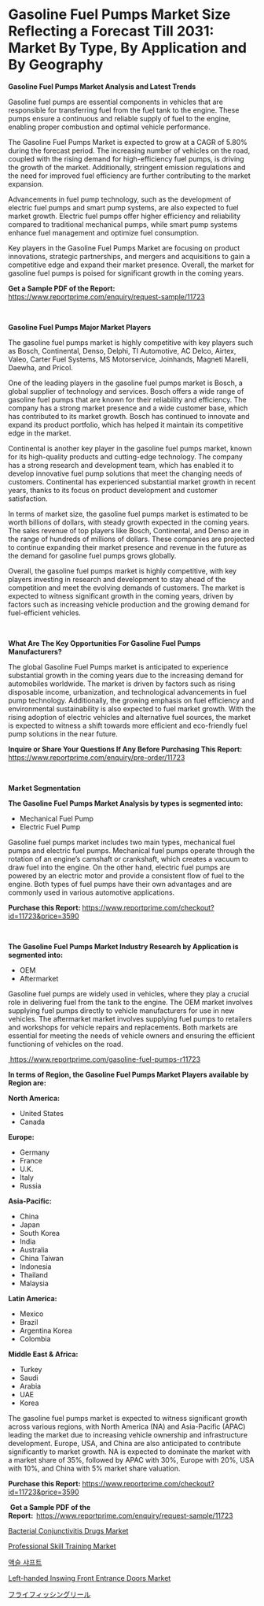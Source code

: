 <p><h1>Gasoline Fuel Pumps Market Size Reflecting a Forecast Till 2031: Market By Type, By Application and By Geography</h1></p><p><strong>Gasoline Fuel Pumps Market Analysis and Latest Trends</strong></p>
<p><p>Gasoline fuel pumps are essential components in vehicles that are responsible for transferring fuel from the fuel tank to the engine. These pumps ensure a continuous and reliable supply of fuel to the engine, enabling proper combustion and optimal vehicle performance.</p><p>The Gasoline Fuel Pumps Market is expected to grow at a CAGR of 5.80% during the forecast period. The increasing number of vehicles on the road, coupled with the rising demand for high-efficiency fuel pumps, is driving the growth of the market. Additionally, stringent emission regulations and the need for improved fuel efficiency are further contributing to the market expansion.</p><p>Advancements in fuel pump technology, such as the development of electric fuel pumps and smart pump systems, are also expected to fuel market growth. Electric fuel pumps offer higher efficiency and reliability compared to traditional mechanical pumps, while smart pump systems enhance fuel management and optimize fuel consumption.</p><p>Key players in the Gasoline Fuel Pumps Market are focusing on product innovations, strategic partnerships, and mergers and acquisitions to gain a competitive edge and expand their market presence. Overall, the market for gasoline fuel pumps is poised for significant growth in the coming years.</p></p>
<p><strong>Get a Sample PDF of the Report:&nbsp;</strong> <a href="https://www.reportprime.com/enquiry/request-sample/11723">https://www.reportprime.com/enquiry/request-sample/11723</a></p>
<p>&nbsp;</p>
<p><strong>Gasoline Fuel Pumps Major Market Players</strong></p>
<p><p>The gasoline fuel pumps market is highly competitive with key players such as Bosch, Continental, Denso, Delphi, TI Automotive, AC Delco, Airtex, Valeo, Carter Fuel Systems, MS Motorservice, Joinhands, Magneti Marelli, Daewha, and Pricol.</p><p>One of the leading players in the gasoline fuel pumps market is Bosch, a global supplier of technology and services. Bosch offers a wide range of gasoline fuel pumps that are known for their reliability and efficiency. The company has a strong market presence and a wide customer base, which has contributed to its market growth. Bosch has continued to innovate and expand its product portfolio, which has helped it maintain its competitive edge in the market.</p><p>Continental is another key player in the gasoline fuel pumps market, known for its high-quality products and cutting-edge technology. The company has a strong research and development team, which has enabled it to develop innovative fuel pump solutions that meet the changing needs of customers. Continental has experienced substantial market growth in recent years, thanks to its focus on product development and customer satisfaction.</p><p>In terms of market size, the gasoline fuel pumps market is estimated to be worth billions of dollars, with steady growth expected in the coming years. The sales revenue of top players like Bosch, Continental, and Denso are in the range of hundreds of millions of dollars. These companies are projected to continue expanding their market presence and revenue in the future as the demand for gasoline fuel pumps grows globally.</p><p>Overall, the gasoline fuel pumps market is highly competitive, with key players investing in research and development to stay ahead of the competition and meet the evolving demands of customers. The market is expected to witness significant growth in the coming years, driven by factors such as increasing vehicle production and the growing demand for fuel-efficient vehicles.</p></p>
<p>&nbsp;</p>
<p><strong>What Are The Key Opportunities For Gasoline Fuel Pumps Manufacturers?</strong></p>
<p><p>The global Gasoline Fuel Pumps market is anticipated to experience substantial growth in the coming years due to the increasing demand for automobiles worldwide. The market is driven by factors such as rising disposable income, urbanization, and technological advancements in fuel pump technology. Additionally, the growing emphasis on fuel efficiency and environmental sustainability is also expected to fuel market growth. With the rising adoption of electric vehicles and alternative fuel sources, the market is expected to witness a shift towards more efficient and eco-friendly fuel pump solutions in the near future.</p></p>
<p><strong>Inquire or Share Your Questions If Any Before Purchasing This Report:</strong> <a href="https://www.reportprime.com/enquiry/pre-order/11723">https://www.reportprime.com/enquiry/pre-order/11723</a></p>
<p>&nbsp;</p>
<p><strong>Market Segmentation</strong></p>
<p><strong>The Gasoline Fuel Pumps Market Analysis by types is segmented into:</strong></p>
<p><ul><li>Mechanical Fuel Pump</li><li>Electric Fuel Pump</li></ul></p>
<p><p>Gasoline fuel pumps market includes two main types, mechanical fuel pumps and electric fuel pumps. Mechanical fuel pumps operate through the rotation of an engine’s camshaft or crankshaft, which creates a vacuum to draw fuel into the engine. On the other hand, electric fuel pumps are powered by an electric motor and provide a consistent flow of fuel to the engine. Both types of fuel pumps have their own advantages and are commonly used in various automotive applications.</p></p>
<p><strong>Purchase this Report:&nbsp;</strong><a href="https://www.reportprime.com/checkout?id=11723&price=3590">https://www.reportprime.com/checkout?id=11723&price=3590</a></p>
<p>&nbsp;</p>
<p><strong>The Gasoline Fuel Pumps Market Industry Research by Application is segmented into:</strong></p>
<p><ul><li>OEM</li><li>Aftermarket</li></ul></p>
<p><p>Gasoline fuel pumps are widely used in vehicles, where they play a crucial role in delivering fuel from the tank to the engine. The OEM market involves supplying fuel pumps directly to vehicle manufacturers for use in new vehicles. The aftermarket market involves supplying fuel pumps to retailers and workshops for vehicle repairs and replacements. Both markets are essential for meeting the needs of vehicle owners and ensuring the efficient functioning of vehicles on the road.</p></p>
<p><a href="https://www.reportprime.com/gasoline-fuel-pumps-r11723">&nbsp;https://www.reportprime.com/gasoline-fuel-pumps-r11723</a></p>
<p><strong>In terms of Region, the Gasoline Fuel Pumps Market Players available by Region are:</strong></p>
<p>
    <p> <strong> North America: </strong>
        <ul>
            <li>United States</li>
            <li>Canada</li>
        </ul>
        </p> 
    <p> <strong> Europe: </strong>
        <ul>
            <li>Germany</li>
            <li>France</li>
            <li>U.K.</li>
            <li>Italy</li>
            <li>Russia</li>
        </ul>
        </p> 
    <p> <strong> Asia-Pacific: </strong>
        <ul>
            <li>China</li>
            <li>Japan</li>
            <li>South Korea</li>
            <li>India</li>
            <li>Australia</li>
            <li>China Taiwan</li>
            <li>Indonesia</li>
            <li>Thailand</li>
            <li>Malaysia</li>
        </ul>
        </p> 
    <p> <strong> Latin America: </strong>
        <ul>
            <li>Mexico</li>
            <li>Brazil</li>
            <li>Argentina Korea</li>
            <li>Colombia</li>
        </ul>
        </p> 
    <p> <strong> Middle East & Africa: </strong>
        <ul>
            <li>Turkey</li>
            <li>Saudi</li>
            <li>Arabia</li>
            <li>UAE</li>
            <li>Korea</li>
        </ul>
    </p>
    </p>
<p><p>The gasoline fuel pumps market is expected to witness significant growth across various regions, with North America (NA) and Asia-Pacific (APAC) leading the market due to increasing vehicle ownership and infrastructure development. Europe, USA, and China are also anticipated to contribute significantly to market growth. NA is expected to dominate the market with a market share of 35%, followed by APAC with 30%, Europe with 20%, USA with 10%, and China with 5% market share valuation.</p></p>
<p><strong>Purchase this Report: </strong><a href="https://www.reportprime.com/checkout?id=11723&price=3590">https://www.reportprime.com/checkout?id=11723&price=3590</a></p>
<p>&nbsp;<strong>Get a Sample PDF of the Report:&nbsp;&nbsp;</strong><a href="https://www.reportprime.com/enquiry/request-sample/11723">https://www.reportprime.com/enquiry/request-sample/11723</a></p>
<p><strong></strong></p>
<p><p><a href="https://www.linkedin.com/pulse/in-depth-analysis-global-bacterial-conjunctivitis-drugs-gbgic">Bacterial Conjunctivitis Drugs Market</a></p><p><a href="https://issuu.com/reportprime-2/docs/professional-skill-training-market-size-2030.pptx">Professional Skill Training Market</a></p><p><a href="https://medium.com/@dulcewisozk/%EC%A3%BC%EC%9A%94-%EC%A6%9D%EA%B0%80%EC%9A%94%EC%9D%B8-%EA%B8%80%EB%A1%9C%EB%B2%8C-%EC%B6%94%EC%84%B8%EC%99%80-%EB%AF%B8%EB%9E%98-%EC%84%B1%EC%9E%A5-%EA%B0%80%EB%8A%A5%EC%84%B1-2024-2031-%EC%9D%84-%EB%8B%A4%EB%A3%AC-195-%ED%8E%98%EC%9D%B4%EC%A7%80%EC%97%90-%EA%B1%B8%EC%B3%90-%ED%83%90%EC%83%89%EC%B6%95%EC%B6%95%EC%8B%9C%EC%9E%A5-%EC%97%AD%ED%95%99-1cea0d14ab93">액슬 샤프트</a></p><p><a href="https://medium.com/@patriciahanson2013/left-handed-inswing-front-entrance-doors-market-trends-focusing-on-left-handed-inswing-front-54079a09ef69">Left-handed Inswing Front Entrance Doors Market</a></p><p><a href="https://medium.com/@freedayundt2023/%E3%83%95%E3%83%A9%E3%82%A4%E3%83%95%E3%82%A3%E3%83%83%E3%82%B7%E3%83%B3%E3%82%B0%E3%83%AA%E3%83%BC%E3%83%AB%E5%B8%82%E5%A0%B4%E3%81%AE%E6%B4%9E%E5%AF%9F-%E5%B8%82%E5%A0%B4%E3%83%97%E3%83%AC%E3%82%A4%E3%83%A4%E3%83%BC-%E5%B8%82%E5%A0%B4%E8%A6%8F%E6%A8%A1-%E5%9C%B0%E7%90%86%E7%9A%84%E5%9C%B0%E5%9F%9F-%E3%81%8A%E3%82%88%E3%81%B3%E4%BA%88%E6%B8%AC-2024%E5%B9%B4-2031%E5%B9%B4-31da1899dcc4">フライフィッシングリール</a></p></p>